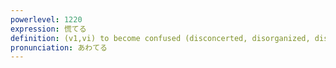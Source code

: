 ```yaml
---
powerlevel: 1220
expression: 慌てる
definition: (v1,vi) to become confused (disconcerted, disorganized, disorganised); to be flustered; to panic; to be in a hurry; to rush; (P)
pronunciation: あわてる
---
```

